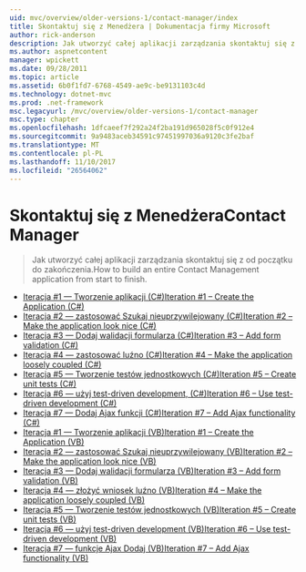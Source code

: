```yaml
---
uid: mvc/overview/older-versions-1/contact-manager/index
title: Skontaktuj się z Menedżera | Dokumentacja firmy Microsoft
author: rick-anderson
description: Jak utworzyć całej aplikacji zarządzania skontaktuj się z od początku do zakończenia.
ms.author: aspnetcontent
manager: wpickett
ms.date: 09/28/2011
ms.topic: article
ms.assetid: 6b0f1fd7-6768-4549-ae9c-be9131103c4d
ms.technology: dotnet-mvc
ms.prod: .net-framework
msc.legacyurl: /mvc/overview/older-versions-1/contact-manager
msc.type: chapter
ms.openlocfilehash: 1dfcaeef7f292a24f2ba191d965028f5c0f912e4
ms.sourcegitcommit: 9a9483aceb34591c97451997036a9120c3fe2baf
ms.translationtype: MT
ms.contentlocale: pl-PL
ms.lasthandoff: 11/10/2017
ms.locfileid: "26564062"
---
```

<a name="contact-manager"></a><span data-ttu-id="bff78-103">Skontaktuj się z Menedżera</span><span class="sxs-lookup"><span data-stu-id="bff78-103">Contact Manager</span></span>
====================
> <span data-ttu-id="bff78-104">Jak utworzyć całej aplikacji zarządzania skontaktuj się z od początku do zakończenia.</span><span class="sxs-lookup"><span data-stu-id="bff78-104">How to build an entire Contact Management application from start to finish.</span></span>


- [<span data-ttu-id="bff78-105">Iteracja #1 — Tworzenie aplikacji (C#)</span><span class="sxs-lookup"><span data-stu-id="bff78-105">Iteration #1 – Create the Application (C#)</span></span>](iteration-1-create-the-application-cs.md)
- [<span data-ttu-id="bff78-106">Iteracja #2 — zastosować Szukaj nieuprzywilejowany (C#)</span><span class="sxs-lookup"><span data-stu-id="bff78-106">Iteration #2 – Make the application look nice (C#)</span></span>](iteration-2-make-the-application-look-nice-cs.md)
- [<span data-ttu-id="bff78-107">Iteracja #3 — Dodaj walidacji formularza (C#)</span><span class="sxs-lookup"><span data-stu-id="bff78-107">Iteration #3 – Add form validation (C#)</span></span>](iteration-3-add-form-validation-cs.md)
- [<span data-ttu-id="bff78-108">Iteracja #4 — zastosować luźno (C#)</span><span class="sxs-lookup"><span data-stu-id="bff78-108">Iteration #4 – Make the application loosely coupled (C#)</span></span>](iteration-4-make-the-application-loosely-coupled-cs.md)
- [<span data-ttu-id="bff78-109">Iteracja #5 — Tworzenie testów jednostkowych (C#)</span><span class="sxs-lookup"><span data-stu-id="bff78-109">Iteration #5 – Create unit tests (C#)</span></span>](iteration-5-create-unit-tests-cs.md)
- [<span data-ttu-id="bff78-110">Iteracja #6 — użyj test-driven development, (C#)</span><span class="sxs-lookup"><span data-stu-id="bff78-110">Iteration #6 – Use test-driven development (C#)</span></span>](iteration-6-use-test-driven-development-cs.md)
- [<span data-ttu-id="bff78-111">Iteracja #7 — Dodaj Ajax funkcji (C#)</span><span class="sxs-lookup"><span data-stu-id="bff78-111">Iteration #7 – Add Ajax functionality (C#)</span></span>](iteration-7-add-ajax-functionality-cs.md)
- [<span data-ttu-id="bff78-112">Iteracja #1 — Tworzenie aplikacji (VB)</span><span class="sxs-lookup"><span data-stu-id="bff78-112">Iteration #1 – Create the Application (VB)</span></span>](iteration-1-create-the-application-vb.md)
- [<span data-ttu-id="bff78-113">Iteracja #2 — zastosować Szukaj nieuprzywilejowany (VB)</span><span class="sxs-lookup"><span data-stu-id="bff78-113">Iteration #2 – Make the application look nice (VB)</span></span>](iteration-2-make-the-application-look-nice-vb.md)
- [<span data-ttu-id="bff78-114">Iteracja #3 — Dodaj walidacji formularza (VB)</span><span class="sxs-lookup"><span data-stu-id="bff78-114">Iteration #3 – Add form validation (VB)</span></span>](iteration-3-add-form-validation-vb.md)
- [<span data-ttu-id="bff78-115">Iteracja #4 — złożyć wniosek luźno (VB)</span><span class="sxs-lookup"><span data-stu-id="bff78-115">Iteration #4 – Make the application loosely coupled (VB)</span></span>](iteration-4-make-the-application-loosely-coupled-vb.md)
- [<span data-ttu-id="bff78-116">Iteracja #5 — Tworzenie testów jednostkowych (VB)</span><span class="sxs-lookup"><span data-stu-id="bff78-116">Iteration #5 – Create unit tests (VB)</span></span>](iteration-5-create-unit-tests-vb.md)
- [<span data-ttu-id="bff78-117">Iteracja #6 — użyj test-driven development (VB)</span><span class="sxs-lookup"><span data-stu-id="bff78-117">Iteration #6 – Use test-driven development (VB)</span></span>](iteration-6-use-test-driven-development-vb.md)
- [<span data-ttu-id="bff78-118">Iteracja #7 — funkcje Ajax Dodaj (VB)</span><span class="sxs-lookup"><span data-stu-id="bff78-118">Iteration #7 – Add Ajax functionality (VB)</span></span>](iteration-7-add-ajax-functionality-vb.md)
